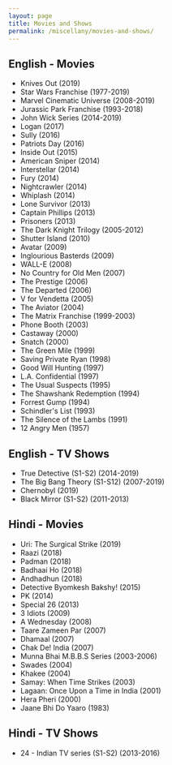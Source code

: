 ```yaml
---
layout: page
title: Movies and Shows
permalink: /miscellany/movies-and-shows/
---
```


<h2>English - Movies</h2>
<ul>
    <li>Knives Out (2019)</li>
    <li>Star Wars Franchise (1977-2019)</li>
    <li>Marvel Cinematic Universe (2008-2019)</li>
    <li>Jurassic Park Franchise (1993-2018)</li>
    <li>John Wick Series (2014-2019)</li>
    <li>Logan (2017)</li>
    <li>Sully (2016)</li>
    <li>Patriots Day (2016)</li>
	<li>Inside Out (2015)</li>
    <li>American Sniper (2014)</li>
    <li>Interstellar (2014)</li>
    <li>Fury (2014)</li>
    <li>Nightcrawler (2014)</li>
    <li>Whiplash (2014)</li>
    <li>Lone Survivor (2013)</li>
    <li>Captain Phillips (2013)</li>
    <li>Prisoners (2013)</li>
    <li>The Dark Knight Trilogy (2005-2012)</li>
    <li>Shutter Island (2010)</li>
    <li>Avatar (2009)</li>
    <li>Inglourious Basterds (2009)</li>
    <li>WALL-E (2008)</li>
    <li>No Country for Old Men (2007)</li>
    <li>The Prestige (2006)</li>
    <li>The Departed (2006)</li>
    <li>V for Vendetta (2005)</li>
    <li>The Aviator (2004)</li>
    <li>The Matrix Franchise (1999-2003)</li>
    <li>Phone Booth (2003)</li>
    <li>Castaway (2000)</li>
    <li>Snatch (2000)</li>
    <li>The Green Mile (1999)</li>
    <li>Saving Private Ryan (1998)</li>
    <li>Good Will Hunting (1997)</li>
    <li>L.A. Confidential (1997)</li>
    <li>The Usual Suspects (1995)</li>
    <li>The Shawshank Redemption (1994)</li>
    <li>Forrest Gump (1994)</li>
    <li>Schindler's List (1993)</li>
    <li>The Silence of the Lambs (1991)</li>
	<li>12 Angry Men (1957)</li>
</ul>

<h2>English - TV Shows</h2>
<ul>
    <li>True Detective (S1-S2) (2014-2019)</li>
    <li>The Big Bang Theory (S1-S12) (2007-2019)</li>
    <li>Chernobyl (2019)</li>
    <li>Black Mirror (S1-S2) (2011-2013)</li>
</ul>

<h2>Hindi - Movies</h2>
<ul>
    <li>Uri: The Surgical Strike (2019)</li>
    <li>Raazi (2018)</li>
    <li>Padman (2018)</li>
    <li>Badhaai Ho (2018)</li>
    <li>Andhadhun (2018)</li>
    <li>Detective Byomkesh Bakshy! (2015)</li>
    <li>PK (2014)</li>
    <li>Special 26 (2013)</li>
    <li>3 Idiots (2009)</li>
    <li>A Wednesday (2008)</li>
    <li>Taare Zameen Par (2007)</li>
    <li>Dhamaal (2007)</li>
    <li>Chak De! India (2007)</li>
    <li>Munna Bhai M.B.B.S Series (2003-2006)</li>
    <li>Swades (2004)</li>
    <li>Khakee (2004)</li>
    <li>Samay: When Time Strikes (2003)</li>
    <li>Lagaan: Once Upon a Time in India (2001)</li>
    <li>Hera Pheri (2000)</li>
    <li>Jaane Bhi Do Yaaro (1983)</li>
</ul>

<h2>Hindi - TV Shows</h2>
<ul>
    <li>24 - Indian TV series (S1-S2) (2013-2016) </li>
</ul>
